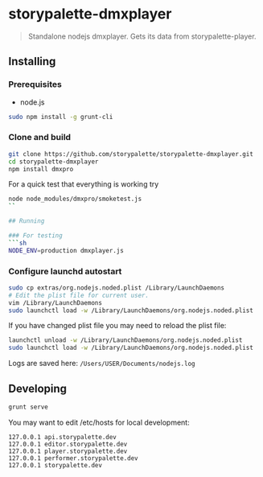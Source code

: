 # storypalette-dmxplayer

> Standalone nodejs dmxplayer. Gets its data from storypalette-player.

## Installing

### Prerequisites 

- node.js

```sh
sudo npm install -g grunt-cli
```

### Clone and build

```sh
git clone https://github.com/storypalette/storypalette-dmxplayer.git
cd storypalette-dmxplayer
npm install dmxpro
```

For a quick test that everything is working try
```sh
node node_modules/dmxpro/smoketest.js
``

## Running

### For testing
```sh
NODE_ENV=production dmxplayer.js
```
### Configure launchd autostart

```sh
sudo cp extras/org.nodejs.noded.plist /Library/LaunchDaemons
# Edit the plist file for current user.
vim /Library/LaunchDaemons
sudo launchctl load -w /Library/LaunchDaemons/org.nodejs.noded.plist
```

If you have changed plist file you may need to reload the plist file:
```sh
launchctl unload -w /Library/LaunchDaemons/org.nodejs.noded.plist
sudo launchctl load -w /Library/LaunchDaemons/org.nodejs.noded.plist
```
Logs are saved here:
`/Users/USER/Documents/nodejs.log`

## Developing
```sh
grunt serve
```

You may want to edit /etc/hosts for local development:

```
127.0.0.1 api.storypalette.dev
127.0.0.1 editor.storypalette.dev
127.0.0.1 player.storypalette.dev
127.0.0.1 performer.storypalette.dev
127.0.0.1 storypalette.dev
```
